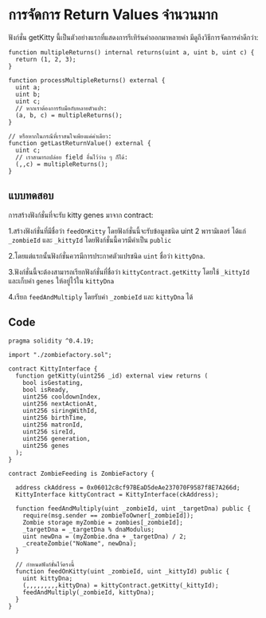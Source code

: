 # การจัดการ Return Values จำนวนมาก

ฟังก์ชั่น getKitty นี้เป็นตัวอย่างแรกที่แสดงการรีเทิร์นค่าออกมาหลายค่า มีดูถึงวิธีการจัดการค่าดีกว่า:

```
function multipleReturns() internal returns(uint a, uint b, uint c) {
  return (1, 2, 3);
}

function processMultipleReturns() external {
  uint a;
  uint b;
  uint c;
  // หากเราต้องการรับมือกับหลายตัวแปร:
  (a, b, c) = multipleReturns();
}

// หรือหากในกรณีที่เราสนใจเพียงแค่ค่าเดียว:
function getLastReturnValue() external {
  uint c;
  // เราสามารถปล่อย field อื่นไว้ว่าง ๆ ก็ได้:
  (,,c) = multipleReturns();
}
```

## แบบทดสอบ

การสร้างฟังก์ชั่นที่จะรับ kitty genes มาจาก contract:

1.สร้างฟังก์ชั่นที่มีชื่อว่า `feedOnKitty` โดยฟังก์ชั่นนี้จะรับข้อมูลชนิด uint 2 พารามิเตอร์ ได้แก่ `_zombieId` และ `_kittyId` โดยฟังก์ชั่นนี้ควรมีค่าเป็น `public`

2.โดยแต่แรกนั้นฟังก์ชั่นควรมีการประกาศตัวแปรชนิด `uint` ชื่อว่า `kittyDna`.

3.ฟังก์ชั่นนี้จะต้องสามารถเรียกฟังก์ชั่นที่ชื่อว่า `kittyContract.getKitty` โดยใช้ `_kittyId` และเก็บค่า `genes` ให้อยู่ไว้ใน `kittyDna`

4.เรียก `feedAndMultiply` โดยรับค่า `_zombieId` และ `kittyDna` ได้

## Code
```
pragma solidity ^0.4.19;

import "./zombiefactory.sol";

contract KittyInterface {
  function getKitty(uint256 _id) external view returns (
    bool isGestating,
    bool isReady,
    uint256 cooldownIndex,
    uint256 nextActionAt,
    uint256 siringWithId,
    uint256 birthTime,
    uint256 matronId,
    uint256 sireId,
    uint256 generation,
    uint256 genes
  );
}

contract ZombieFeeding is ZombieFactory {

  address ckAddress = 0x06012c8cf97BEaD5deAe237070F9587f8E7A266d;
  KittyInterface kittyContract = KittyInterface(ckAddress);

  function feedAndMultiply(uint _zombieId, uint _targetDna) public {
    require(msg.sender == zombieToOwner[_zombieId]);
    Zombie storage myZombie = zombies[_zombieId];
    _targetDna = _targetDna % dnaModulus;
    uint newDna = (myZombie.dna + _targetDna) / 2;
    _createZombie("NoName", newDna);
  }

  // กำหนดฟังก์ชั่นไว้ตรงนี้
  function feedOnKitty(uint _zombieId, uint _kittyId) public {
    uint kittyDna;
    (,,,,,,,,,kittyDna) = kittyContract.getKitty(_kittyId);
    feedAndMultiply(_zombieId, kittyDna);
  }
}
```
